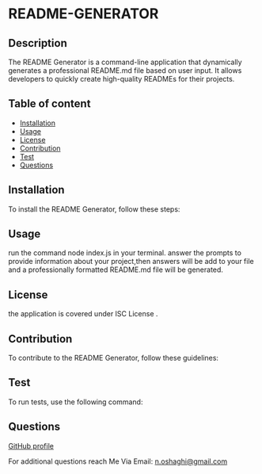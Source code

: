 # README-GENERATOR


## Description
The README Generator is a command-line application that dynamically generates a professional README.md file based on user input. It allows developers to quickly create high-quality READMEs for their projects.


## Table of content
- [Installation](#Installation)
- [Usage](#Usage)
- [License](#License)
- [Contribution](#Contribution)
- [Test](#Test)
- [Questions](#Questions)


## Installation
To install the README Generator, follow these steps:


## Usage
run the command node index.js in your terminal. answer the prompts to provide information about your project,then answers will be add to your file and a professionally formatted README.md file will be generated.


## License
the application is covered under ISC License .


## Contribution
To contribute to the README Generator, follow these guidelines:


## Test
To run tests, use the following command:


## Questions
[GitHub profile](https://github.com/nill-10)

For additional questions reach Me Via Email: n.oshaghi@gmail.com

